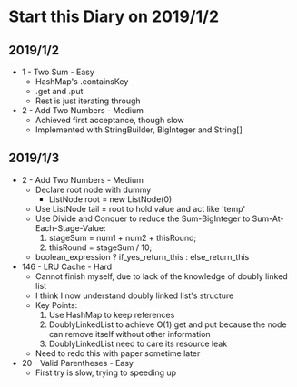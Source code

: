 # Start this Diary on 2019/1/2

## 2019/1/2

* 1 - Two Sum - Easy
  * HashMap's .containsKey
  * .get and .put
  * Rest is just iterating through
* 2 - Add Two Numbers - Medium
  * Achieved first acceptance, though slow
  * Implemented with StringBuilder, BigInteger and String[]

## 2019/1/3

* 2 - Add Two Numbers - Medium
  * Declare root node with dummy
    * ListNode root = new ListNode(0)
  * Use ListNode tail = root to hold value and act like 'temp'
  * Use Divide and Conquer to reduce the Sum-BigInteger to Sum-At-Each-Stage-Value:
    1. stageSum = num1 + num2 + thisRound;
    2. thisRound = stageSum / 10;
  * boolean_expression ? if_yes_return_this : else_return_this
* 146 - LRU Cache - Hard
  * Cannot finish myself, due to lack of the knowledge of doubly linked list
  * I think I now understand doubly linked list's structure
  * Key Points:
    1. Use HashMap to keep references
    2. DoublyLinkedList to achieve O(1) get and put because the node can remove itself without other information
    3. DoublyLinkedList need to care its resource leak
  * Need to redo this with paper sometime later
* 20 - Valid Parentheses - Easy
  * First try is slow, trying to speeding up


